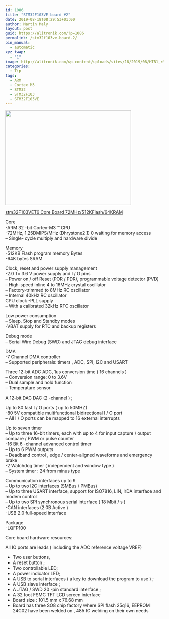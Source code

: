```yaml
---
id: 1086
title: "STM32F103VE board #2"
date: 2019-08-18T08:29:53+01:00
author: Martin Maly
layout: post
guid: https://alitronik.com/?p=1086
permalink: /stm32f103ve-board-2/
pin_manual:
  - automatic
xyz_twap:
  - "1"
image: http://alitronik.com/wp-content/uploads/sites/18/2019/08/HTB1_rMnPFXXXXc3aXXXq6xXFXXXa.jpg
categories:
  - Tip
tags:
  - ARM
  - Cortex M3
  - STM32
  - STM32F103
  - STM32F103VE
---
```


<img loading="lazy" width="400" height="300" src="https://alitronik.com/wp-content/uploads/sites/18/2019/08/HTB1_rMnPFXXXXc3aXXXq6xXFXXXa.jpg" alt="" class="wp-image-1087" srcset="https://alitronik.com/wp-content/uploads/sites/18/2019/08/HTB1_rMnPFXXXXc3aXXXq6xXFXXXa.jpg 400w, https://alitronik.com/wp-content/uploads/sites/18/2019/08/HTB1_rMnPFXXXXc3aXXXq6xXFXXXa-300x225.jpg 300w, https://alitronik.com/wp-content/uploads/sites/18/2019/08/HTB1_rMnPFXXXXc3aXXXq6xXFXXXa-351x263.jpg 351w" sizes="(max-width: 400px) 100vw, 400px" />

[stm32F103VET6 Core Board 72MHz/512KFlash/64KRAM](http://s.click.aliexpress.com/e/bmd9T1ni)

Core  
-ARM 32 -bit Cortex-M3 &#x2122; CPU  
-72MHz, 1.25DMIPS/MHz (Dhrystone2.1) 0 waiting for memory access  
&#8211; Single- cycle multiply and hardware divide

Memory  
-512KB Flash program memory Bytes  
-64K bytes SRAM

Clock, reset and power supply management  
-2.0 To 3.6 V power supply and I / O pins  
&#8211; Power on / off Reset (POR / PDR), programmable voltage detector (PVD)  
&#8211; High-speed inline 4 to 16MHz crystal oscillator  
&#8211; Factory-trimmed to 8MHz RC oscillator  
&#8211; Internal 40kHz RC oscillator  
CPU clock -PLL supply  
&#8211; With a calibrated 32kHz RTC oscillator

Low power consumption  
&#8211; Sleep, Stop and Standby modes  
-VBAT supply for RTC and backup registers

Debug mode  
&#8211; Serial Wire Debug (SWD) and JTAG debug interface

DMA  
-7 Channel DMA controller  
&#8211; Supported peripherals: timers , ADC, SPI, I2C and USART

Three 12-bit ADC ADC, 1us conversion time ( 16 channels )  
&#8211; Conversion range: 0 to 3.6V  
&#8211; Dual sample and hold function  
&#8211; Temperature sensor

A 12-bit DAC DAC (2 -channel ) ;

Up to 80 fast I / O ports ( up to 50MHZ)  
-80 5V compatible multifunctional bidirectional I / O port  
&#8211; All I / O ports can be mapped to 16 external interrupts

Up to seven timer  
&#8211; Up to three 16-bit timers, each with up to 4 for input capture / output compare / PWM or pulse counter  
-16 Bit 6 -channel advanced control timer  
&#8211; Up to 6 PWM outputs  
&#8211; Deadband control , edge / center-aligned waveforms and emergency brake  
-2 Watchdog timer ( independent and window type )  
&#8211; System timer : 24 from minus type

Communication interfaces up to 9  
&#8211; Up to two I2C interfaces (SMBus / PMBus)  
&#8211; Up to three USART interface, support for ISO7816, LIN, IrDA interface and modem control  
&#8211; Up to two SPI synchronous serial interface ( 18 Mbit / s )  
-CAN interfaces (2.0B Active )  
-USB 2.0 full-speed interface

Package  
-LQFP100

Core board hardware resources:

All IO ports are leads ( including the ADC reference voltage VREF)

- Two user buttons,
- A reset button ;
- Two controllable LED;
- A power indicator LED;
- A USB to serial interfaces ( a key to download the program to use ) ;
- A USB slave interface ;
- A JTAG / SWD 20 -pin standard interface ;
- A 32 foot FSMC TFT LCD screen interface
- Board size : 101.5 mm x 76.68 mm
- Board has three SO8 chip factory where SPI flash 25q16, EEPROM 24C02 have been welded on , 485 IC welding on their own needs
